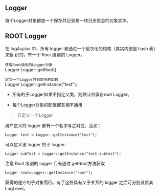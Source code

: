 ## Logger
每个Logger对象都是一个保存并记录某一块日志信息的对象实体。

## ROOT Logger
在 log4cplus 中，所有 logger 都通过一个层次化的结构（其实内部是 hash 表）来组
织的，有一个 Root 级别的 Logger。

`获取Root级别的Logger对象`  
Logger Logger::getRoot()

`定义一个Logger并且取名的函数`  
Logger Logger::getInstance("test");

* 所有的子Logger如果不指定父类，则默认继承自root Logger。

* 每个Logger对象的配置都互相不通用

> 自定义一个Logger

用户定义的 logger 都有一个名字与之对应，比如：

    Logger test = Logger::getInstance("test");
可以定义该 logger 的子 logger:

    Logger subTest = Logger::getInstance("test.subtest"); 

注意 Root 级别的 logger 只有通过 getRoot方法获取  
    
    Logger root=Logger::getInstance("root");

获得的是它的子对象而已。有了这些具有父子关系的 logger 之后可分别设置其LogLevel。

